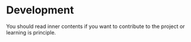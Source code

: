# Development

You should read inner contents if you want to contribute to the project or learning is principle.
